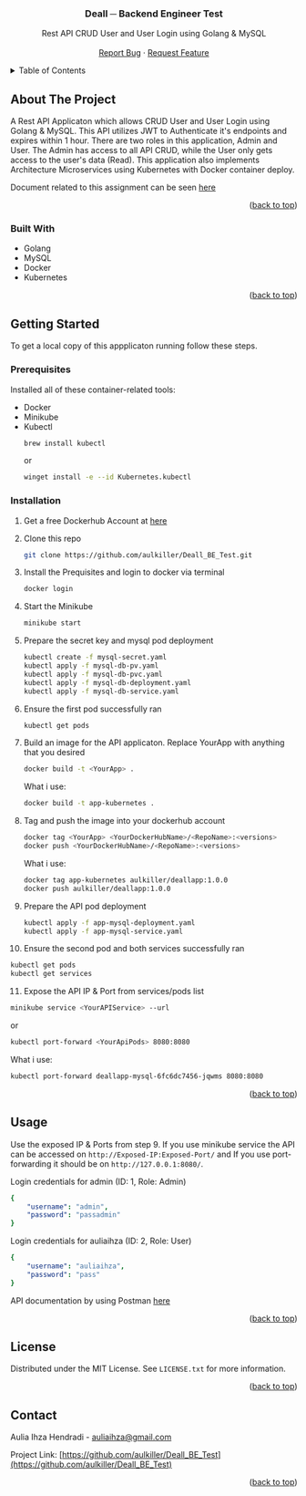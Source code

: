 <!-- Improved compatibility of back to top link: See: https://github.com/othneildrew/Best-README-Template/pull/73 -->
<a name="readme-top"></a>
<!--
*** Thanks for checking out the Best-README-Template. If you have a suggestion
*** that would make this better, please fork the repo and create a pull request
*** or simply open an issue with the tag "enhancement".
*** Don't forget to give the project a star!
*** Thanks again! Now go create something AMAZING! :D
-->



<!-- PROJECT SHIELDS -->
<!--
*** I'm using markdown "reference style" links for readability.
*** Reference links are enclosed in brackets [ ] instead of parentheses ( ).
*** See the bottom of this document for the declaration of the reference variables
*** for contributors-url, forks-url, etc. This is an optional, concise syntax you may use.
*** https://www.markdownguide.org/basic-syntax/#reference-style-links
-->

<!-- PROJECT TITLE -->

<div align="center">
<h3 align="center">Deall ─ Backend Engineer Test</h3>
  <p align="center">
    Rest API CRUD User and User Login using Golang & MySQL
    <br />
    <br />
    <a href="https://github.com/aulkiller/Deall_BE_Test/issues">Report Bug</a>
    ·
    <a href="https://github.com/aulkiller/Deall_BE_Test/issues">Request Feature</a>
  </p>
</div>



<!-- TABLE OF CONTENTS -->
<details>
  <summary>Table of Contents</summary>
  <ol>
    <li>
      <a href="#about-the-project">About The Project</a>
      <ul>
        <li><a href="#built-with">Built With</a></li>
      </ul>
    </li>
    <li>
      <a href="#getting-started">Getting Started</a>
      <ul>
        <li><a href="#prerequisites">Prerequisites</a></li>
        <li><a href="#installation">Installation</a></li>
      </ul>
    </li>
    <li><a href="#usage">Usage</a></li>
    <li><a href="#license">License</a></li>
    <li><a href="#contact">Contact</a></li>
  </ol>
</details>



<!-- ABOUT THE PROJECT -->
## About The Project

A Rest API Applicaton which allows CRUD User and User Login using Golang & MySQL. This API utilizes JWT to Authenticate it's endpoints and expires within 1 hour. There are two roles in this application, Admin and User. The Admin has access to all API CRUD, while the User only gets access to the user's data (Read). This application also implements Architecture Microservices using Kubernetes with Docker container deploy. 

Document related to this assignment can be seen [here](https://docs.google.com/document/d/1AfsaaEmpjgCMm3izfT0o3WUGHndWkZLl/)

<p align="right">(<a href="#readme-top">back to top</a>)</p>



### Built With

* Golang
* MySQL
* Docker
* Kubernetes

<p align="right">(<a href="#readme-top">back to top</a>)</p>



<!-- GETTING STARTED -->
## Getting Started

To get a local copy of this appplicaton running follow these steps.

### Prerequisites

Installed all of these container-related tools:
* Docker 
* Minikube
* Kubectl
  ```sh
  brew install kubectl
  ```
  or
    ```sh
  winget install -e --id Kubernetes.kubectl
  ```


### Installation

1. Get a free Dockerhub Account at [here](https://hub.docker.com)
2. Clone this repo
   ```sh
   git clone https://github.com/aulkiller/Deall_BE_Test.git
   ```
3. Install the Prequisites and login to docker via terminal
   ```sh
   docker login
   ```
4. Start the Minikube
   ```sh
   minikube start
   ```
5. Prepare the secret key and mysql pod deployment
   ```sh
   kubectl create -f mysql-secret.yaml
   kubectl apply -f mysql-db-pv.yaml
   kubectl apply -f mysql-db-pvc.yaml
   kubectl apply -f mysql-db-deployment.yaml
   kubectl apply -f mysql-db-service.yaml
   ```
6. Ensure the first pod successfully ran
   ```sh
   kubectl get pods
   ```
7. Build an image for the API applicaton. Replace YourApp with anything that you desired
   ```sh
   docker build -t <YourApp> .
   ```

   What i use:
      ```sh
   docker build -t app-kubernetes .
   ```
8. Tag and push the image into your dockerhub account
   ```sh
   docker tag <YourApp> <YourDockerHubName>/<RepoName>:<versions>
   docker push <YourDockerHubName>/<RepoName>:<versions>
   ```

   What i use:
   ```sh
   docker tag app-kubernetes aulkiller/deallapp:1.0.0
   docker push aulkiller/deallapp:1.0.0
   ```
9. Prepare the API pod deployment
   ```sh
   kubectl apply -f app-mysql-deployment.yaml
   kubectl apply -f app-mysql-service.yaml
   ```
10. Ensure the second pod and both services successfully ran
   ```sh
   kubectl get pods
   kubectl get services
   ```
11. Expose the API IP & Port from services/pods list
   ```sh
   minikube service <YourAPIService> --url
   ``` 
   or 
   ```sh
   kubectl port-forward <YourApiPods> 8080:8080
   ``` 

   What i use:
   ```sh
   kubectl port-forward deallapp-mysql-6fc6dc7456-jqwms 8080:8080
   ```  

<p align="right">(<a href="#readme-top">back to top</a>)</p>



<!-- USAGE EXAMPLES -->
## Usage

Use the exposed IP & Ports from step 9. If you use minikube service the API can be accessed on `http://Exposed-IP:Exposed-Port/` and If you use port-forwarding it should be on `http://127.0.0.1:8080/`.

Login credentials for admin (ID: 1, Role: Admin)
```yaml
{
    "username": "admin",
    "password": "passadmin"
}
```

Login credentials for auliaihza (ID: 2, Role: User)
```yaml
{
    "username": "auliaihza",
    "password": "pass"
}
```
API documentation by using Postman [here](https://docs.google.com/document/d/1AfsaaEmpjgCMm3izfT0o3WUGHndWkZLl/edit#)

<p align="right">(<a href="#readme-top">back to top</a>)</p>


<!-- LICENSE -->
## License

Distributed under the MIT License. See `LICENSE.txt` for more information.

<p align="right">(<a href="#readme-top">back to top</a>)</p>


<!-- CONTACT -->
## Contact

Aulia Ihza Hendradi - auliaihza@gmail.com

Project Link: [https://github.com/aulkiller/Deall_BE_Test](https://github.com/aulkiller/Deall_BE_Test)

<p align="right">(<a href="#readme-top">back to top</a>)</p>



<!-- MARKDOWN LINKS & IMAGES -->
<!-- https://www.markdownguide.org/basic-syntax/#reference-style-links -->

